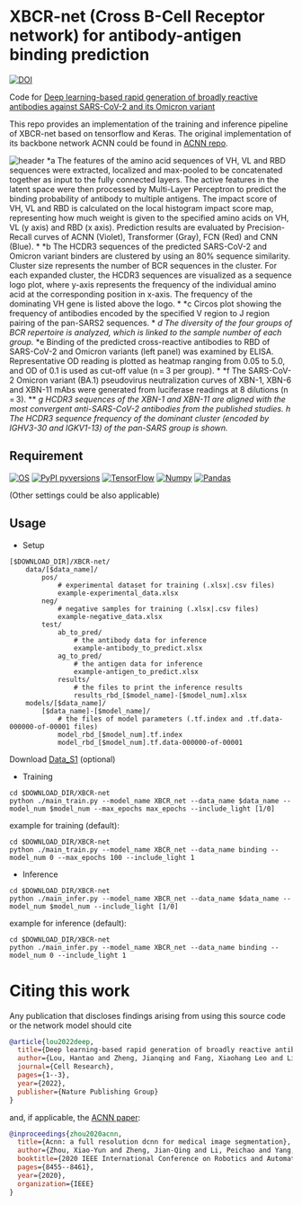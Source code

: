 # XBCR-net (Cross B-Cell Receptor network) for antibody-antigen binding prediction

[![DOI](https://img.shields.io/badge/DOI-10.1038%2Fs41422--022--00727--6-darkyellow)](https://www.nature.com/articles/s41422-022-00727-6)

Code for [Deep learning-based rapid generation of broadly reactive antibodies against SARS-CoV-2 and its Omicron variant](https://doi.org/10.1038/s41422-022-00727-6)


This repo provides an implementation of the training and inference pipeline of XBCR-net based on tensorflow and Keras. The original implementation of its backbone network ACNN could be found in [ACNN repo](https://github.com/XiaoYunZhou27/ACNN).



![header](imgs/fig1.jpg)
*a The features of the amino acid sequences of VH, VL and RBD sequences were extracted, localized and max-pooled to be concatenated together as input to the fully connected layers. The active features in the latent space were then processed by Multi-Layer Perceptron to predict the binding probability of antibody to multiple antigens. The impact score of VH, VL and RBD is calculated on the local histogram impact score map, representing how much weight is given to the specified amino acids on VH, VL (y axis) and RBD (x axis). Prediction results are evaluated by Precision-Recall curves of ACNN (Violet), Transformer (Gray), FCN (Red) and CNN (Blue). *
*b The HCDR3 sequences of the predicted SARS-CoV-2 and Omicron variant binders are clustered by using an 80% sequence similarity. Cluster size represents the number of BCR sequences in the cluster. For each expanded cluster, the HCDR3 sequences are visualized as a sequence logo plot, where y-axis represents the frequency of the individual amino acid at the corresponding position in x-axis. The frequency of the dominating VH gene is listed above the logo. *
*c Circos plot showing the frequency of antibodies encoded by the specified V region to J region pairing of the pan-SARS2 sequences. *
*d The diversity of the four groups of BCR repertoire is analyzed, which is linked to the sample number of each group.* 
*e Binding of the predicted cross-reactive antibodies to RBD of SARS-CoV-2 and Omicron variants (left panel) was examined by ELISA. Representative OD reading is plotted as heatmap ranging from 0.05 to 5.0, and OD of 0.1 is used as cut-off value (n = 3 per group). *
*f The SARS-CoV-2 Omicron variant (BA.1) pseudovirus neutralization curves of XBN-1, XBN-6 and XBN-11 mAbs were generated from luciferase readings at 8 dilutions (n = 3). **
*g HCDR3 sequences of the XBN-1 and XBN-11 are aligned with the most convergent anti-SARS-CoV-2 antibodies from the published studies.*
*h The HCDR3 sequence frequency of the dominant cluster (encoded by IGHV3-30 and IGKV1-13) of the pan-SARS group is shown.*

## Requirement
[![OS](https://img.shields.io/badge/OS-Windows%7CLinux-darkblue)]()
[![PyPI pyversions](https://img.shields.io/badge/Python-3.8-blue)](https://pypi.python.org/pypi/ansicolortags/)
[![TensorFlow](https://img.shields.io/badge/TensorFlow-2.4.1-lightblue)](www.tensorflow.org)
[![Numpy](https://img.shields.io/badge/Numpy-1.19.5-lightblue)](https://numpy.org)
[![Pandas](https://img.shields.io/badge/Pandas-1.1.0-lightblue)](https://pandas.pydata.org/)

(Other settings could be also applicable)

## Usage

* Setup
```
[$DOWNLOAD_DIR]/XBCR-net/           
    data/[$data_name]/
        pos/
            # experimental dataset for training (.xlsx|.csv files)
            example-experimental_data.xlsx
        neg/
            # negative samples for training (.xlsx|.csv files)
            example-negative_data.xlsx
        test/
            ab_to_pred/
                # the antibody data for inference
                example-antibody_to_predict.xlsx 
            ag_to_pred/
                # the antigen data for inference
                example-antigen_to_predict.xlsx 
            results/
                # the files to print the inference results
                results_rbd_[$model_name]-[$model_num].xlsx 
    models/[$data_name]/
        [$data_name]-[$model_name]/
            # the files of model parameters (.tf.index and .tf.data-000000-of-00001 files)
            model_rbd_[$model_num].tf.index
            model_rbd_[$model_num].tf.data-000000-of-00001
```
Download [Data_S1](https://static-content.springer.com/esm/art%3A10.1038%2Fs41422-022-00727-6/MediaObjects/41422_2022_727_MOESM2_ESM.xlsx) (optional)

* Training
```
cd $DOWNLOAD_DIR/XBCR-net
python ./main_train.py --model_name XBCR_net --data_name $data_name --model_num $model_num --max_epochs max_epochs --include_light [1/0]
```
example for training (default):
```
cd $DOWNLOAD_DIR/XBCR-net
python ./main_train.py --model_name XBCR_net --data_name binding --model_num 0 --max_epochs 100 --include_light 1
```


* Inference
```
cd $DOWNLOAD_DIR/XBCR-net
python ./main_infer.py --model_name XBCR_net --data_name $data_name --model_num $model_num --include_light [1/0]
```
example for inference (default):
```
cd $DOWNLOAD_DIR/XBCR-net
python ./main_infer.py --model_name XBCR_net --data_name binding --model_num 0 --include_light 1
```


# Citing this work

Any publication that discloses findings arising from using this source code or the network model should cite
```bibtex
@article{lou2022deep,
  title={Deep learning-based rapid generation of broadly reactive antibodies against SARS-CoV-2 and its Omicron variant},
  author={Lou, Hantao and Zheng, Jianqing and Fang, Xiaohang Leo and Liang, Zhu and Zhang, Meihan and Chen, Yu and Wang, Chunmei and Cao, Xuetao},
  journal={Cell Research},
  pages={1--3},
  year={2022},
  publisher={Nature Publishing Group}
}
```
and, if applicable, the [ACNN paper](https://ieeexplore.ieee.org/abstract/document/9197328):
```bibtex
@inproceedings{zhou2020acnn,
  title={Acnn: a full resolution dcnn for medical image segmentation},
  author={Zhou, Xiao-Yun and Zheng, Jian-Qing and Li, Peichao and Yang, Guang-Zhong},
  booktitle={2020 IEEE International Conference on Robotics and Automation (ICRA)},
  pages={8455--8461},
  year={2020},
  organization={IEEE}
}
```

